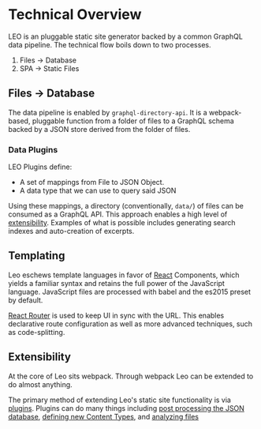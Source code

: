 # Technical Overview

LEO is an pluggable static site generator backed by a common GraphQL
data pipeline. The technical flow boils down to two processes.

1. Files -> Database
2. SPA -> Static Files

## Files -> Database

The data pipeline is enabled by `graphql-directory-api`. It is a
webpack-based, pluggable function from a folder of files to a GraphQL
schema backed by a JSON store derived from the folder of files.

### Data Plugins

LEO Plugins define:

* A set of mappings from File to JSON Object.
* A data type that we can use to query said JSON

Using these mappings, a directory (conventionally, `data/`) of files
can be consumed as a GraphQL API. This approach enables a high level
of [extensibility](#extensibility). Examples of what is possible
includes generating search indexes and auto-creation of excerpts.

## Templating

Leo eschews template languages in favor of
[React](https://facebook.github.io/react/) Components, which yields a
familiar syntax and retains the full power of the JavaScript
language. JavaScript files are processed with babel and the es2015
preset by default.

[React Router](https://github.com/rackt/react-router) is used to keep
UI in sync with the URL. This enables declarative route configuration
as well as more advanced techniques, such as code-splitting.

## Extensibility

At the core of Leo sits webpack. Through webpack Leo can be extended
to do almost anything.

The primary method of extending Leo's static site functionality is via
[plugins](./plugins.md). Plugins can do many things including
[post processing the JSON database](#todo-search-plugin),
[defining new Content Types](#new-content-types), and
[analyzing files](#css-analysis)
